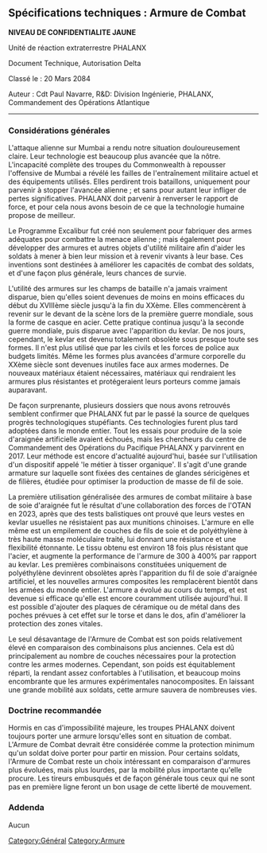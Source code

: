 ## Spécifications techniques : Armure de Combat

**NIVEAU DE CONFIDENTIALITE JAUNE**

Unité de réaction extraterrestre PHALANX

Document Technique, Autorisation Delta

Classé le : 20 Mars 2084

Auteur : Cdt Paul Navarre, R&D: Division Ingénierie, PHALANX,
Commandement des Opérations Atlantique

------------------------------------------------------------------------

### Considérations générales

L'attaque alienne sur Mumbai a rendu notre situation douloureusement
claire. Leur technologie est beaucoup plus avancée que la nôtre.
L'incapacité complète des troupes du Commonwealth à repousser
l'offensive de Mumbai a révélé les failles de l'entraînement militaire
actuel et des équipements utilisés. Elles perdirent trois bataillons,
uniquement pour parvenir à stopper l'avancée alienne ; et sans pour
autant leur infliger de pertes significatives. PHALANX doit parvenir à
renverser le rapport de force, et pour cela nous avons besoin de ce que
la technologie humaine propose de meilleur.

Le Programme Excalibur fut créé non seulement pour fabriquer des armes
adéquates pour combattre la menace alienne ; mais également pour
développer des armures et autres objets d'utilité militaire afin d'aider
les soldats à mener à bien leur mission et à revenir vivants à leur
base. Ces inventions sont destinées à améliorer les capacités de combat
des soldats, et d'une façon plus générale, leurs chances de survie.

L'utilité des armures sur les champs de bataille n'a jamais vraiment
disparue, bien qu'elles soient devenues de moins en moins efficaces du
début du XVIIIème siècle jusqu'à la fin du XXème. Elles commencèrent à
revenir sur le devant de la scène lors de la première guerre mondiale,
sous la forme de casque en acier. Cette pratique continua jusqu'à la
seconde guerre mondiale, puis disparue avec l'apparition du kevlar. De
nos jours, cependant, le kevlar est devenu totalement obsolète sous
presque toute ses formes. Il n'est plus utilisé que par les civils et
les forces de police aux budgets limités. Même les formes plus avancées
d'armure corporelle du XXème siècle sont devenues inutiles face aux
armes modernes. De nouveaux matériaux étaient nécessaires, matériaux qui
rendraient les armures plus résistantes et protégeraient leurs porteurs
comme jamais auparavant.

De façon surprenante, plusieurs dossiers que nous avons retrouvés
semblent confirmer que PHALANX fut par le passé la source de quelques
progrès technologiques stupéfiants. Ces technologies furent plus tard
adoptées dans le monde entier. Tout les essais pour produire de la soie
d'araignée artificielle avaient échoués, mais les chercheurs du centre
de Commandement des Opérations du Pacifique PHALANX y parvinrent en
2017. Leur méthode est encore d'actualité aujourd'hui, basée sur
l'utilisation d'un dispositif appelé 'le métier à tisser organique'. Il
s'agit d'une grande armature sur laquelle sont fixées des centaines de
glandes séricigènes et de filières, étudiée pour optimiser la production
de masse de fil de soie.

La première utilisation généralisée des armures de combat militaire à
base de soie d'araignée fut le résultat d'une collaboration des forces
de l'OTAN en 2023, après que des tests balistiques ont prouvé que leurs
vestes en kevlar usuelles ne résistaient pas aux munitions chinoises.
L'armure en elle même est un empilement de couches de fils de soie et de
polyéthylène à très haute masse moléculaire traité, lui donnant une
résistance et une flexibilité étonnante. Le tissu obtenu est environ 18
fois plus résistant que l'acier, et augmente la performance de l'armure
de 300 à 400% par rapport au kevlar. Les premières combinaisons
constituées uniquement de polyéthylène devinrent obsolètes après
l'apparition du fil de soie d'araignée artificiel, et les nouvelles
armures composites les remplacèrent bientôt dans les armées du monde
entier. L'armure a évolué au cours du temps, et est devenue si efficace
qu'elle est encore couramment utilisée aujourd'hui. Il est possible
d'ajouter des plaques de céramique ou de métal dans des poches prévues à
cet effet sur le torse et dans le dos, afin d'améliorer la protection
des zones vitales.

Le seul désavantage de l'Armure de Combat est son poids relativement
élevé en comparaison des combinaisons plus anciennes. Cela est dû
principalement au nombre de couches nécessaires pour la protection
contre les armes modernes. Cependant, son poids est équitablement
réparti, la rendant assez confortables à l'utilisation, et beaucoup
moins encombrante que les armures expérimentales nanocomposites. En
laissant une grande mobilité aux soldats, cette armure sauvera de
nombreuses vies.

### Doctrine recommandée

Hormis en cas d'impossibilité majeure, les troupes PHALANX doivent
toujours porter une armure lorsqu'elles sont en situation de combat.
L'Armure de Combat devrait être considérée comme la protection minimum
qu'un soldat doive porter pour partir en mission. Pour certains soldats,
l'Armure de Combat reste un choix intéressant en comparaison d'armures
plus évoluées, mais plus lourdes, par la mobilité plus importante
qu'elle procure. Les tireurs embusqués et de façon générale tous ceux
qui ne sont pas en première ligne feront un bon usage de cette liberté
de mouvement.

### Addenda

Aucun

[Category:Général](Category:Général "wikilink")
[Category:Armure](Category:Armure "wikilink")